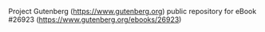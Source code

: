 Project Gutenberg (https://www.gutenberg.org) public repository for eBook #26923 (https://www.gutenberg.org/ebooks/26923)
